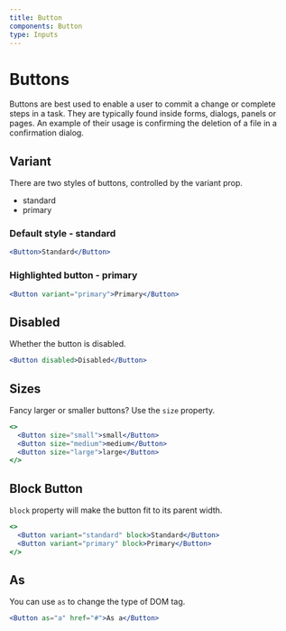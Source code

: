 ```yaml
---
title: Button
components: Button
type: Inputs
---
```


# Buttons

<p class="description">Buttons are best used to enable a user to commit a change or complete steps in a task. They are typically found inside forms, dialogs, panels or pages. An example of their usage is confirming the deletion of a file in a confirmation dialog.</p>

## Variant

There are two styles of buttons, controlled by the variant prop.

- standard
- primary

### Default style - standard

```jsx
<Button>Standard</Button>
```

### Highlighted button - primary

```jsx
<Button variant="primary">Primary</Button>
```

## Disabled

Whether the button is disabled.

```jsx
<Button disabled>Disabled</Button>
```

## Sizes

Fancy larger or smaller buttons? Use the `size` property.

```jsx
<>
  <Button size="small">small</Button>
  <Button size="medium">medium</Button>
  <Button size="large">large</Button>
</>
```

## Block Button

`block` property will make the button fit to its parent width.

```jsx
<>
  <Button variant="standard" block>Standard</Button>
  <Button variant="primary" block>Primary</Button>
</>
```

## As

You can use `as` to change the type of DOM tag.

```jsx
<Button as="a" href="#">As a</Button>
```
